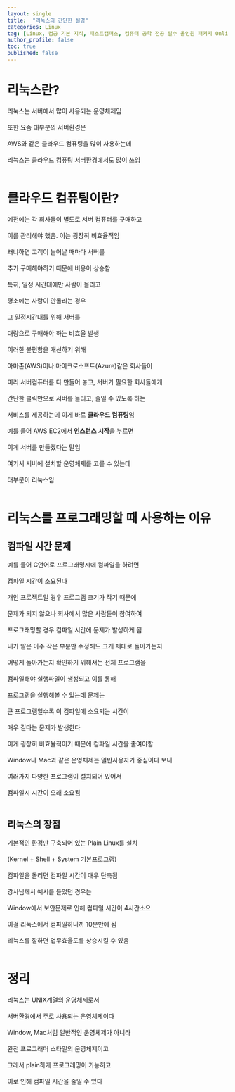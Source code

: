```yaml
---
layout: single
title:  "리눅스의 간단한 설명"
categories: Linux
tag: [Linux, 컴공 기본 지식, 패스트캠퍼스, 컴퓨터 공학 전공 필수 올인원 패키지 Online]
author_profile: false
toc: true
published: false
---
```


# 리눅스란?
리눅스는 서버에서 많이 사용되는 운영체제임<br><br>
또한 요즘 대부분의 서버환경은<br><br>
AWS와 같은 클라우드 컴퓨팅을 많이 사용하는데<br><br>
리눅스는 클라우드 컴퓨팅 서버환경에서도 많이 쓰임<br><br>

# 클라우드 컴퓨팅이란?
예전에는 각 회사들이 별도로 서버 컴퓨터를 구매하고<br><br>
이를 관리해야 했음. 이는 굉장히 비효율적임<br><br>
왜냐하면 고객이 늘어날 때마다 서버를<br><br>
추가 구매해야하기 때문에 비용이 상승함<br><br>
특히, 일정 시간대에만 사람이 몰리고<br><br>
평소에는 사람이 안몰리는 경우<br><br>
그 일정시간대를 위해 서버를<br><br>
대량으로 구매해야 하는 비효울 발생<br><br>
이러한 불편함을 개선하기 위해<br><br>
아마존(AWS)이나 마이크로소프트(Azure)같은 회사들이<br><br>
미리 서버컴퓨터를 다 만들어 놓고, 서버가 필요한 회사들에게<br><br>
간단한 클릭만으로 서버를 늘리고, 줄일 수 있도록 하는<br><br>
서비스를 제공하는데 이게 바로 **클라우드 컴퓨팅**임<br><br>
예를 들어 AWS EC2에서 **인스턴스 시작**을 누르면<br><br>
이게 서버를 만들겠다는 말임<br><br>
여기서 서버에 설치할 운영체제를 고를 수 있는데<br><br>
대부분이 리눅스임<br><br>

# 리눅스를 프로그래밍할 때 사용하는 이유

## 컴파일 시간 문제
예를 들어 C언어로 프로그래밍시에 컴파일을 하려면<br><br>
컴파일 시간이 소요된다<br><br>
개인 프로젝트일 경우 프로그램 크기가 작기 때문에<br><br>
문제가 되지 않으나 회사에서 많은 사람들이 참여하여<br><br>
프로그래밍할 경우 컴파일 시간에 문제가 발생하게 됨<br><br>
내가 맡은 아주 작은 부분만 수정해도 그게 제대로 돌아가는지<br><br>
어떻게 돌아가는지 확인하기 위해서는 전체 프로그램을<br><br>
컴파일해야 실행파일이 생성되고 이를 통해<br><br>
프로그램을 실행해볼 수 있는데 문제는<br><br>
큰 프로그램일수록 이 컴파일에 소요되는 시간이<br><br>
매우 길다는 문제가 발생한다<br><br>
이게 굉장히 비효율적이기 때문에 컴파일 시간을 줄여야함<br><br>
Window나 Mac과 같은 운영체제는 일반사용자가 중심이다 보니<br><br>
여러가지 다양한 프로그램이 설치되어 있어서<br><br>
컴파일시 시간이 오래 소요됨<br><br>

## 리눅스의 장점
기본적인 환경만 구축되어 있는 Plain Linux를 설치<br><br>
(Kernel + Shell + System 기본프로그램)<br><br>
컴파일을 돌리면 컴파일 시간이 매우 단축됨<br><br>
강사님께서 예시를 들었던 경우는<br><br>
Window에서 보안문제로 인해 컴파일 시간이 4시간소요<br><br>
이걸 리눅스에서 컴파일하니까 10분만에 됨<br><br>
리눅스를 잘하면 업무효율도를 상승시킬 수 있음<br><br>

# 정리
리눅스는 UNIX계열의 운영체제로서<br><br>
서버환경에서 주로 사용되는 운영체제이다<br><br>
Window, Mac처럼 일반적인 운영체제가 아니라<br><br>
완전 프로그래머 스타일의 운영체제이고<br><br>
그래서 plain하게 프로그래밍이 가능하고<br><br>
이로 인해 컴파일 시간을 줄일 수 있다<br><br>



